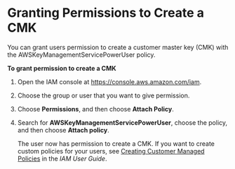 # Granting Permissions to Create a CMK<a name="granting-kms-permissions"></a>

You can grant users permission to create a customer master key \(CMK\) with the AWSKeyManagementServicePowerUser policy\.

**To grant permission to create a CMK**

1.  Open the IAM console at [https://console\.aws\.amazon\.com/iam](https://console.aws.amazon.com/iam)\. 

1.  Choose the group or user that you want to give permission\. 

1.  Choose **Permissions**, and then choose **Attach Policy**\. 

1. Search for **AWSKeyManagementServicePowerUser**, choose the policy, and then choose **Attach policy**\. 

   The user now has permission to create a CMK\. If you want to create custom policies for your users, see [Creating Customer Managed Policies](https://docs.aws.amazon.com/IAM/latest/UserGuide/access_policies_managed-using.html#create-managed-policy-console) in the *IAM User Guide*\.
